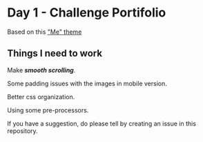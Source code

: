 # Day 1 - Challenge Portifolio

Based on this ["Me" theme](https://www.w3schools.com/bootstrap/bootstrap_theme_me.asp?utm_source=newsletter&utm_medium=email&utm_campaign=30_days_30_sites_day_1&utm_term=2018-03-23)

## Things I need to work

Make ***smooth scrolling***.

Some padding issues with the images in mobile version.

Better css organization.

Using some pre-processors.

If you have a suggestion, do please tell by creating an issue in this repository.